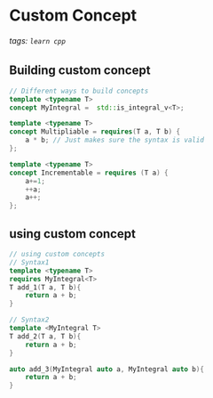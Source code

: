 # Custom Concept
###### tags: `learn cpp`
## Building custom concept
```cpp
// Different ways to build concepts
template <typename T>
concept MyIntegral =  std::is_integral_v<T>;

template <typename T>
concept Multipliable = requires(T a, T b) {
    a * b; // Just makes sure the syntax is valid
};

template <typename T>
concept Incrementable = requires (T a) {
    a+=1;
    ++a;
    a++;
};


```
## using custom concept
```cpp
// using custom concepts
// Syntax1
template <typename T>
requires MyIntegral<T>
T add_1(T a, T b){
    return a + b;
}

// Syntax2
template <MyIntegral T>
T add_2(T a, T b){
    return a + b;
}

auto add_3(MyIntegral auto a, MyIntegral auto b){
    return a + b;
}
```